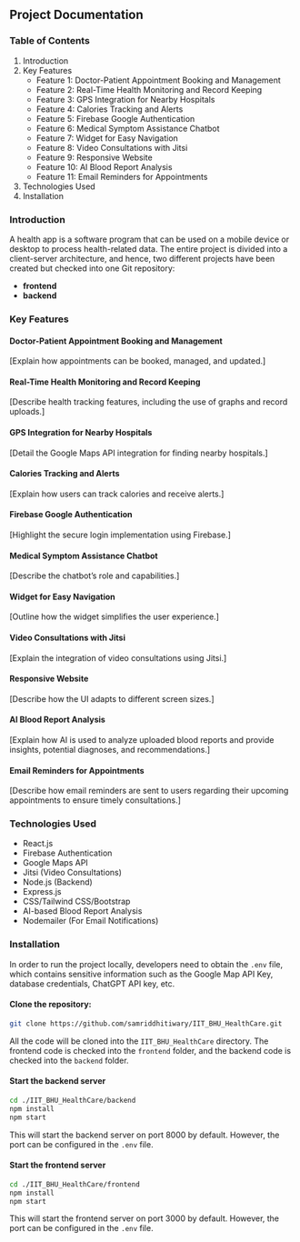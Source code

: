 ## Project Documentation

### Table of Contents
1. Introduction
2. Key Features
   - Feature 1: Doctor-Patient Appointment Booking and Management
   - Feature 2: Real-Time Health Monitoring and Record Keeping
   - Feature 3: GPS Integration for Nearby Hospitals
   - Feature 4: Calories Tracking and Alerts
   - Feature 5: Firebase Google Authentication
   - Feature 6: Medical Symptom Assistance Chatbot
   - Feature 7: Widget for Easy Navigation
   - Feature 8: Video Consultations with Jitsi
   - Feature 9: Responsive Website
   - Feature 10: AI Blood Report Analysis
   - Feature 11: Email Reminders for Appointments
3. Technologies Used
4. Installation

### Introduction
A health app is a software program that can be used on a mobile device or desktop to process health-related data. The entire project is divided into a client-server architecture, and hence, two different projects have been created but checked into one Git repository:

- **frontend**
- **backend**

### Key Features

#### Doctor-Patient Appointment Booking and Management
[Explain how appointments can be booked, managed, and updated.]

#### Real-Time Health Monitoring and Record Keeping
[Describe health tracking features, including the use of graphs and record uploads.]

#### GPS Integration for Nearby Hospitals
[Detail the Google Maps API integration for finding nearby hospitals.]

#### Calories Tracking and Alerts
[Explain how users can track calories and receive alerts.]

#### Firebase Google Authentication
[Highlight the secure login implementation using Firebase.]

#### Medical Symptom Assistance Chatbot
[Describe the chatbot’s role and capabilities.]

#### Widget for Easy Navigation
[Outline how the widget simplifies the user experience.]

#### Video Consultations with Jitsi
[Explain the integration of video consultations using Jitsi.]

#### Responsive Website
[Describe how the UI adapts to different screen sizes.]

#### AI Blood Report Analysis
[Explain how AI is used to analyze uploaded blood reports and provide insights, potential diagnoses, and recommendations.]

#### Email Reminders for Appointments
[Describe how email reminders are sent to users regarding their upcoming appointments to ensure timely consultations.]

### Technologies Used
- React.js
- Firebase Authentication
- Google Maps API
- Jitsi (Video Consultations)
- Node.js (Backend)
- Express.js
- CSS/Tailwind CSS/Bootstrap
- AI-based Blood Report Analysis
- Nodemailer (For Email Notifications)

### Installation
In order to run the project locally, developers need to obtain the `.env` file, which contains sensitive information such as the Google Map API Key, database credentials, ChatGPT API key, etc.

#### Clone the repository:
```bash
git clone https://github.com/samriddhitiwary/IIT_BHU_HealthCare.git
```
All the code will be cloned into the `IIT_BHU_HealthCare` directory. The frontend code is checked into the `frontend` folder, and the backend code is checked into the `backend` folder.

#### Start the backend server
```bash
cd ./IIT_BHU_HealthCare/backend
npm install
npm start
```
This will start the backend server on port 8000 by default. However, the port can be configured in the `.env` file.

#### Start the frontend server
```bash
cd ./IIT_BHU_HealthCare/frontend
npm install
npm start
```
This will start the frontend server on port 3000 by default. However, the port can be configured in the `.env` file.

